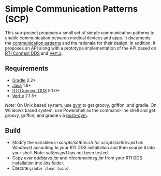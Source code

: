 # Simple Communication Patterns (SCP)

This sub-project proposes a small set of simple communication patterns to enable
communication between medical devices and apps.  It documents the [communication
patterns](https://bitbucket.org/rvprasad/clinical-scenarios/downloads/mdd4ms.pdf) and the rationale for their design.  In addition, it proposes an API
along with a prototype implementation of the API based on [RTI Connext
DDS](http://www.rti.com) and [Vert.x](http://vertx.io).

## Requirements

* [Gradle](http://www.gradle.org/) 2.2+
* [Java](http://www.oracle.com/technetwork/java/javase/%20downloads/index.html) 1.8+
* [RTI Connext DDS](http://www.rti.com/products/dds/index.html) 5.1.0+
* [Vert.x](http://vertx.io) 2.1.5+

*Note:* On Unix based system, use [gvm](http://gvmtool.net) to get groovy,
griffon, and gradle.  On Windows based system, use Powershell as the 
command-line shell and get groovy, griffon, and gradle via 
[posh-gvm](https://github.com/flofreud/posh-gvm).
  

## Build

* Modify the variables in *scripts/setEnv.sh (or scripts/setEnv.ps1 on
  Windows)* according to your RTI DDS installation and then source it into your
  shell. 
  Note: *setEnv.ps1* has not been tested.
* Copy over *nddsjava.jar* and *rticonnextmsg.jar* from your RTI 
  DDS installation into *libs* folder.
* Execute `gradle clean build`.
